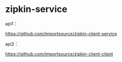 # zipkin-service

api1：

https://github.com/importsource/zipkin-client-service

api2：

https://github.com/importsource/zipkin-client-client

